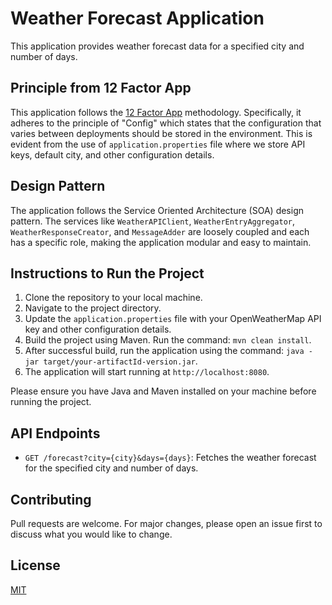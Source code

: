 # Weather Forecast Application

This application provides weather forecast data for a specified city and number of days.

## Principle from 12 Factor App

This application follows the [12 Factor App](https://12factor.net/) methodology. Specifically, it adheres to the principle of "Config" which states that the configuration that varies between deployments should be stored in the environment. This is evident from the use of `application.properties` file where we store API keys, default city, and other configuration details.

## Design Pattern

The application follows the Service Oriented Architecture (SOA) design pattern. The services like `WeatherAPIClient`, `WeatherEntryAggregator`, `WeatherResponseCreator`, and `MessageAdder` are loosely coupled and each has a specific role, making the application modular and easy to maintain.

## Instructions to Run the Project

1. Clone the repository to your local machine.
2. Navigate to the project directory.
3. Update the `application.properties` file with your OpenWeatherMap API key and other configuration details.
4. Build the project using Maven. Run the command: `mvn clean install`.
5. After successful build, run the application using the command: `java -jar target/your-artifactId-version.jar`.
6. The application will start running at `http://localhost:8080`.

Please ensure you have Java and Maven installed on your machine before running the project.

## API Endpoints

- `GET /forecast?city={city}&days={days}`: Fetches the weather forecast for the specified city and number of days.

## Contributing

Pull requests are welcome. For major changes, please open an issue first to discuss what you would like to change.

## License

[MIT](https://choosealicense.com/licenses/mit/)